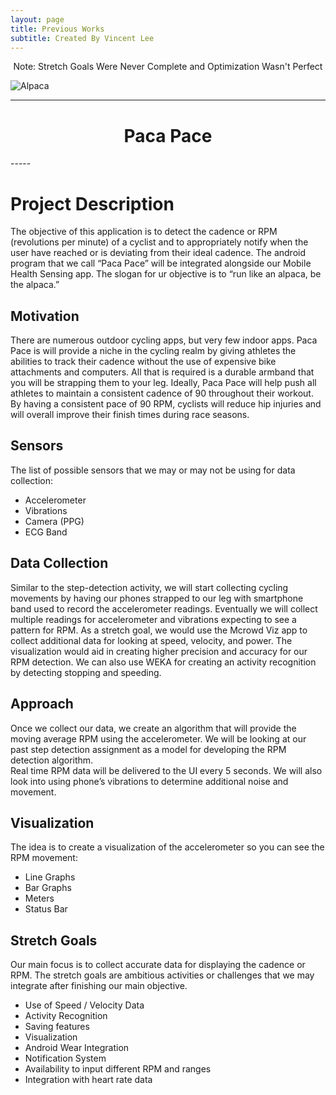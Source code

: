 ```yaml
---
layout: page
title: Previous Works
subtitle: Created By Vincent Lee
---
```


<center>Note: Stretch Goals Were Never Complete and Optimization Wasn't Perfect</center>

![Alpaca]({{http://vincentylee.com/previousworks/}}/img/alpaca.png)

-----
<center><h1> Paca Pace </h1></center>
-----

# Project Description

The objective of this application is to detect the cadence or RPM (revolutions per minute) of a cyclist and to appropriately notify when the user have reached or is deviating from their ideal cadence. The android program that we call “Paca Pace” will be integrated alongside our Mobile Health Sensing app. The slogan for ur objective is to “run like an alpaca, be the alpaca.”

## Motivation 

There are numerous outdoor cycling apps, but very few indoor apps.  Paca Pace is will provide a niche in the cycling realm by giving athletes the abilities to track their cadence without the use of expensive bike attachments and computers.  All that is required is a durable armband that you will be strapping them to your leg.
Ideally, Paca Pace will help push all athletes to maintain a consistent cadence of 90 throughout their workout.  By having a consistent pace of 90 RPM, cyclists will reduce hip injuries and will overall improve their finish times during race seasons.  

## Sensors

The list of possible sensors that we may or may not be using for data collection:

- Accelerometer
- Vibrations
- Camera (PPG)
- ECG Band

## Data Collection

Similar to the step-detection activity, we will start collecting cycling movements by having our phones strapped to our leg with smartphone band used to record the accelerometer readings. Eventually we will collect multiple readings for accelerometer and vibrations expecting to see a pattern for RPM.
As a stretch goal, we would use the Mcrowd Viz app to collect additional data for looking at speed, velocity, and power. The visualization would aid in creating higher precision and accuracy for our RPM detection. We can also use WEKA for creating an activity recognition by detecting stopping and speeding.

## Approach

Once we collect our data, we create an algorithm that will provide the moving average RPM using the accelerometer.  We will be looking at our past step detection assignment as a model for developing the RPM detection algorithm.  
Real time RPM data will be delivered to the UI every 5 seconds. We will also look into using phone’s vibrations to determine additional noise and movement.

## Visualization

The idea is to create a visualization of the accelerometer so you can see the RPM movement:

- Line Graphs
- Bar Graphs
- Meters
- Status Bar

## Stretch Goals

Our main focus is to collect accurate data for displaying the cadence or RPM. The stretch goals are ambitious activities or challenges that we may integrate after finishing our main objective. 

- Use of Speed / Velocity Data
- Activity Recognition
- Saving features
- Visualization
- Android Wear Integration
- Notification System
- Availability to input different RPM and ranges
- Integration with heart rate data
